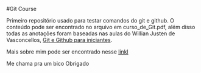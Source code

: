 #Git Course 

Primeiro repositório usado para testar comandos do git e github. O conteúdo pode ser encontrado no arquivo em curso_de_Git.pdf, além disso todas as anotações foram baseadas nas aulas do Willian Justen de Vasconcellos, [Git e Github para iniciantes](https://www.udemy.com/course/git-e-github-para-iniciantes/).

Mais sobre mim pode ser encontrado nesse [linkl](https://www.linkedin.com/in/adriano1996/)



Me chama pra um bico
Obrigado
